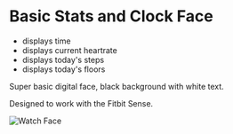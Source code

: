 # Basic Stats and Clock Face

- displays time
- displays current heartrate
- displays today's steps 
- displays today's floors


Super basic digital face, black background with white text. 

Designed to work with the Fitbit Sense.


![Watch Face](https://github.com/thehandsomezebra/WatchFaceBasic/raw/main/extras/BasicWatchFace-screenshot.png)
